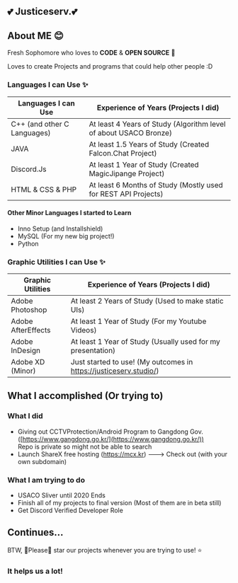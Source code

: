 ## :two_hearts: Justiceserv.:two_hearts:

## About ME :blush:

Fresh Sophomore who loves to **CODE** & **OPEN SOURCE** :sparkling_heart:

Loves to create Projects and programs that could help other people :D 

### Languages I can Use  :sparkles:

|Languages I can Use| Experience of Years (Projects I did) | 
|--|--|
|C++ (and other C Languages) | At least 4 Years of Study (Algorithm level of about USACO Bronze) |
|JAVA  | At least 1.5 Years of Study (Created Falcon.Chat Project) |
|Discord.Js  | At least 1 Year of Study (Created MagicJipange Project) |
| HTML & CSS & PHP | At least 6 Months of Study (Mostly used for REST API Projects) |

#### Other Minor Languages I started to Learn

- Inno Setup (and Installshield)
- MySQL (For my new big project!)
- Python 

### Graphic Utilities I can Use  :sparkles:

|Graphic Utilities| Experience of Years (Projects I did) | 
|--|--|
| Adobe Photoshop | At least 2 Years of Study (Used to make static UIs) |
| Adobe AfterEffects| At least 1 Year of Study (For my Youtube Videos) |
| Adobe InDesign | At least 1 Year of Study (Usually used for my presentation) |
| Adobe XD (Minor) | Just started to use! (My outcomes in https://justiceserv.studio/) |


## What I accomplished (Or trying to)

### What I did
- Giving out CCTVProtection/Android Program to Gangdong Gov. ([https://www.gangdong.go.kr/](https://www.gangdong.go.kr/))     
  Repo is private so might not be able to search 
- Launch ShareX free hosting (https://mcx.kr) ---> Check out (with your own subdomain) 

### What I am trying to do 
- USACO Sliver until 2020 Ends 
- Finish all of my projects to final version (Most of them are in beta still) 
- Get Discord Verified Developer Role 

## Continues...

BTW, :pray:Please:pray: star our projects whenever you are trying to use! :star:

### It helps us a lot! 
